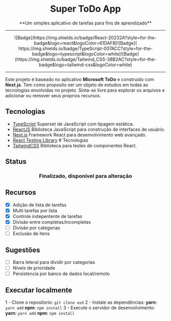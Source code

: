 # <center>Super ToDo App</center>
<center>**Um simples aplicativo de tarefas para fins de aprendizado**</center>

------------
<center>![Badge](https://img.shields.io/badge/React-20232A?style=for-the-badge&logo=react&logoColor=61DAFB)![Badge](	https://img.shields.io/badge/TypeScript-007ACC?style=for-the-badge&logo=typescript&logoColor=white)![Badge](https://img.shields.io/badge/Tailwind_CSS-38B2AC?style=for-the-badge&logo=tailwind-css&logoColor=white)</center>

------------

Este projeto é baseado no aplicativo **Microsoft ToDo** e construido com **Next.js**.
Tem como proposito ser um objeto de estudos em todas as tecnologias envolvidas no projeto.
Sinta-se livre para explorar os arquivos e adicionar ou remover seus proprios recursos.

## Tecnologias
- [TypeScript](https://www.typescriptlang.org/) Superset de JavaScript com tipagem estática.
- [ReactJS](https://reactjs.org/) Biblioteca JavaScript para construção de interfaces de usuário.
- [Next.js](https://nextjs.org/) Framework React para desenvolvimento web avançado.
- [React Testing Library](https://testing-library.com/docs/react-testing-library/intro/) # Tecnologias
- [TailwindCSS](https://tailwindcss.com/) Biblioteca para testes de componentes React.

## Status
<center><h3>Finalizado, disponivel para alteração</h3></center>

## Recursos
- [x] Adição de lista de tarefas
- [x] Multi tarefas por lista
- [x] Controle indepentente de tarefas
- [x] Divisão entre completas/incompletas
- [ ] Divisão por categorias
- [ ] Exclusão de itens

## Sugestões
- [ ] Barra leteral para dividir por categorias
- [ ] Niveis de prioridade
- [ ] Persistencia por banco de dados local/remoto

## Executar localmente
1 - Clone o repositorio:
`git clone asd`
2 - Instale as dependências:
**yarn**: `yarn add`
**npm**: `npm install`
3 - Execute o servidor de desenvolvimento:
**yarn**: `yarn add`
**npm**: `npm install`